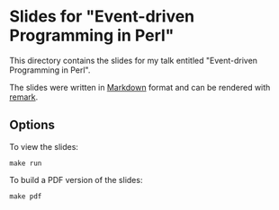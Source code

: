 
# Slides for "Event-driven Programming in Perl"

This directory contains the slides for my talk entitled "Event-driven Programming in Perl".

The slides were written in [Markdown](https://daringfireball.net/projects/markdown/) format and can be rendered with
[remark](http://remarkjs.com/).

## Options

To view the slides:

    make run

To build a PDF version of the slides:

    make pdf

